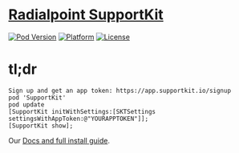 # [Radialpoint SupportKit](http://www.supportkit.io)

[![Pod Version](http://img.shields.io/cocoapods/v/SupportKit.svg)](http://cocoadocs.org/docsets/SupportKit/)
[![Platform](http://img.shields.io/cocoapods/p/SupportKit.svg)](http://cocoadocs.org/docsets/SupportKit/)
[![License](http://img.shields.io/cocoapods/l/SupportKit.svg)](http://supportkit.io/terms.pdf)

# tl;dr
    Sign up and get an app token: https://app.supportkit.io/signup
    pod 'SupportKit'
    pod update
    [SupportKit initWithSettings:[SKTSettings settingsWithAppToken:@"YOURAPPTOKEN"]];
    [SupportKit show];

Our [Docs and full install guide](http://docs.supportkit.io).
